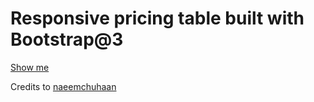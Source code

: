 # Responsive pricing table built with Bootstrap@3

[Show me](https://alexkval.github.io/bt-pricing-table/)

Credits to [naeemchuhaan](https://www.facebook.com/naeemchuhaan)
